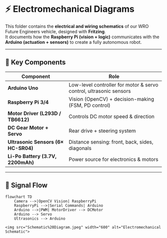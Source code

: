 # ⚡ Electromechanical Diagrams

This folder contains the **electrical and wiring schematics** of our WRO Future Engineers vehicle, designed with **Fritzing**.  
It documents how the **Raspberry Pi (vision + logic)** communicates with the **Arduino (actuation + sensors)** to create a fully autonomous robot.

---

## 🔑 Key Components

| Component | Role |
|-----------|------|
| **Arduino Uno** | Low-level controller for motor & servo control, ultrasonic sensors |
| **Raspberry Pi 3/4** | Vision (OpenCV) + decision-making (FSM, PD control) |
| **Motor Driver (L293D / TB6612)** | Controls DC motor speed & direction |
| **DC Gear Motor + Servo** | Rear drive + steering system |
| **Ultrasonic Sensors (6× HC-SR04)** | Distance sensing: front, back, sides, diagonals |
| **Li-Po Battery (3.7V, 2200mAh)** | Power source for electronics & motors |

---

## 🔁 Signal Flow

```mermaid
flowchart TD
    Camera -->|OpenCV Vision| RaspberryPi
    RaspberryPi -->|Serial Commands| Arduino
    Arduino -->|PWM| MotorDriver --> DCMotor
    Arduino --> Servo
    Ultrasonics --> Arduino

<img src="Schematic%20Diagram.jpeg" width="600" alt="Electromechanical Schematic">
